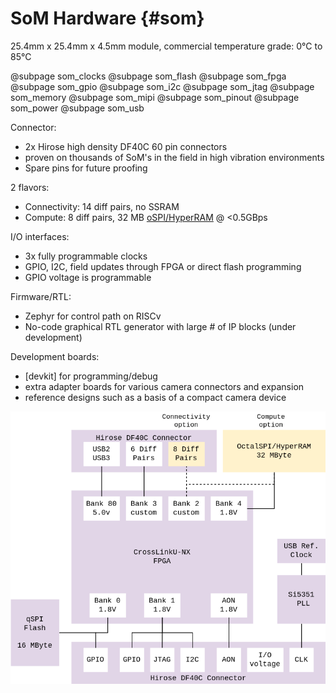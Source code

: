 # SoM Hardware {#som}

25.4mm x 25.4mm x 4.5mm module, commercial temperature grade: 0°C to 85°C

<div class="grid">
@subpage som_clocks
@subpage som_flash
@subpage som_fpga
@subpage som_gpio
@subpage som_i2c
@subpage som_jtag
@subpage som_memory
@subpage som_mipi
@subpage som_pinout
@subpage som_power
@subpage som_usb
</div>

Connector:
- 2x Hirose high density DF40C 60 pin connectors
- proven on thousands of SoM's in the field in high vibration environments
- Spare pins for future proofing

2 flavors:
- Connectivity: 14 diff pairs, no SSRAM
- Compute: 8 diff pairs, 32 MB [oSPI/HyperRAM](som_memory.md) @ <0.5GBps

I/O interfaces:
- 3x fully programmable clocks
- GPIO, I2C, field updates through FPGA or direct flash programming
- GPIO voltage is programmable

Firmware/RTL:
- Zephyr for control path on RISCv
- No-code graphical RTL generator with large # of IP blocks (under development)

Development boards:
- [devkit] for programming/debug
- extra adapter boards for various camera connectors and expansion
- reference designs such as a basis of a compact camera device

![](images/tinyclunx33_block_diagram.drawio.png)

